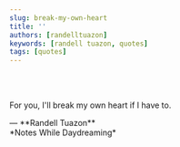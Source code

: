 ```yaml
---
slug: break-my-own-heart
title: ''
authors: [randelltuazon]
keywords: [randell tuazon, quotes]
tags: [quotes]
---
```


<br/><br/>

For you, I'll break my own heart if I have to.

<footer>— **Randell Tuazon** <div class="text-sm mt-1">*Notes While Daydreaming*</div></footer>
